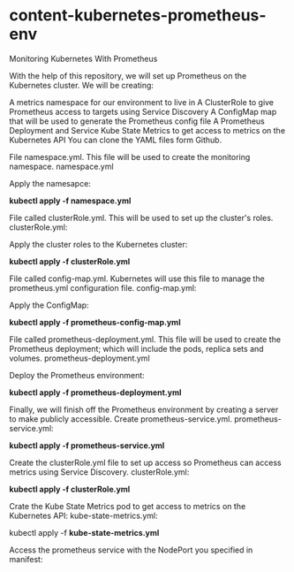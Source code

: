 # content-kubernetes-prometheus-env
Monitoring Kubernetes With Prometheus

With the help of this repository, we will set up Prometheus on the Kubernetes cluster. We will be creating:

A metrics namespace for our environment to live in
A ClusterRole to give Prometheus access to targets using Service Discovery
A ConfigMap map that will be used to generate the Prometheus config file
A Prometheus Deployment and Service
Kube State Metrics to get access to metrics on the Kubernetes API
You can clone the YAML files form Github.

File namespace.yml. This file will be used to create the monitoring namespace.
namespace.yml

Apply the namesapce:

__kubectl apply -f namespace.yml__
 
File called clusterRole.yml. This will be used to set up the cluster's roles.
clusterRole.yml:

Apply the cluster roles to the Kubernetes cluster:

__kubectl apply -f clusterRole.yml__

File called config-map.yml. Kubernetes will use this file to manage the prometheus.yml configuration file.
config-map.yml:

Apply the ConfigMap:

__kubectl apply -f prometheus-config-map.yml__

File called prometheus-deployment.yml. This file will be used to create the Prometheus deployment; which will include the pods, replica sets and volumes.
prometheus-deployment.yml

Deploy the Prometheus environment:

__kubectl apply -f prometheus-deployment.yml__

Finally, we will finish off the Prometheus environment by creating a server to make publicly accessible. Create prometheus-service.yml.
prometheus-service.yml:

__kubectl apply -f prometheus-service.yml__

Create the clusterRole.yml file to set up access so Prometheus can access metrics using Service Discovery.
clusterRole.yml:

__kubectl apply -f clusterRole.yml__

Crate the Kube State Metrics pod to get access to metrics on the Kubernetes API:
kube-state-metrics.yml:

kubectl apply -f __kube-state-metrics.yml__

Access the prometheus service with the  NodePort you specified in manifest: 
